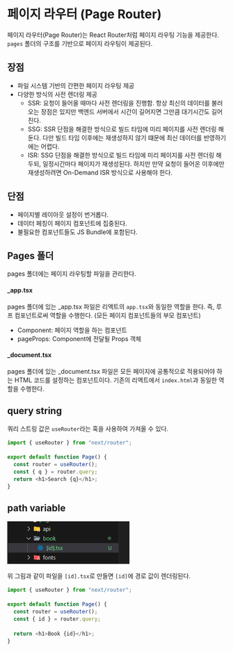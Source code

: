 # 페이지 라우터 (Page Router)

페이지 라우터(Page Router)는 React Router처럼 페이지 라우팅 기능을 제공한다. `pages` 폴더의 구조를 기반으로 페이지 라우팅이 제공된다.

## 장점

- 파일 시스템 기반의 간편한 페이지 라우팅 제공
- 다양한 방식의 사전 렌더링 제공
  - SSR: 요청이 들어올 때마다 사전 렌더링을 진행함. 항상 최신의 데이터를 불러오는 장점은 있지만 백엔드 서버에서 시간이 길어지면 그만큼 대기시간도 길어진다.
  - SSG: SSR 단점을 해결한 방식으로 빌드 타임에 미리 페이지를 사전 렌더링 해둔다. 다만 빌드 타임 이후에는 재생성하지 않기 떄문에 최신 데이터를 반영하기에는 어렵다.
  - ISR: SSG 단점을 해결한 방식으로 빌드 타임에 미리 페이지를 사전 렌더링 해두되, 일정시간마다 페이지가 재생성된다. 하지만 만약 요청이 들어온 이후에만 재생성하려면 On-Demand ISR 방식으로 사용해야 한다.

## 단점

- 페이지별 레이아웃 설정이 번거롭다.
- 데이터 페칭이 페이지 컴포넌트에 집중된다.
- 불필요한 컴포넌트들도 JS Bundle에 포함된다.

## Pages 폴더

pages 폴더에는 페이지 라우팅할 파일을 관리한다.

#### \_app.tsx

pages 폴더에 있는 \_app.tsx 파일은 리액트의 `app.tsx`와 동일한 역할을 한다. 즉, 루프 컴포넌트로써 역할을 수행한다. (모든 페이지 컴포넌트들의 부모 컴포넌트)

- Component: 페이지 역할을 하는 컴포넌트
- pageProps: Component에 전달될 Props 객체

#### \_document.tsx

pages 폴더에 있는 \_document.tsx 파일은 모든 페이지에 공통적으로 적용되어야 하는 HTML 코드를 설정하는 컴포넌트이다. 기존의 리액트에서 `index.html`과 동일한 역할을 수행한다.

## query string

쿼리 스트링 값은 `useRouter`라는 훅을 사용하여 가져올 수 있다.

```javascript
import { useRouter } from "next/router";

export default function Page() {
  const router = useRouter();
  const { q } = router.query;
  return <h1>Search {q}</h1>;
}
```

## path variable

![page-router1](./images/page-router1.png)

위 그림과 같이 파일을 `[id].tsx`로 만들면 `[id]`에 경로 값이 렌더링된다.

```javascript
import { useRouter } from "next/router";

export default function Page() {
  const router = useRouter();
  const { id } = router.query;

  return <h1>Book {id}</h1>;
}
```
